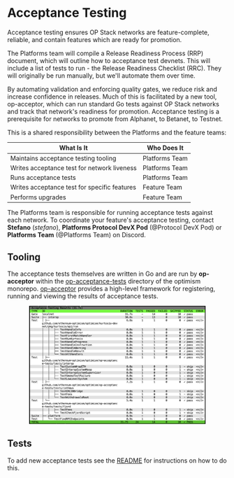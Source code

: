 # Acceptance Testing

Acceptance testing ensures OP Stack networks are feature-complete, reliable, and contain features which are ready for promotion.

The Platforms team will compile a Release Readiness Process (RRP) document, which will outline how to acceptance test devnets. This will include a list of tests to run - the Release Readiness Checklist (RRC). They will originally be run manually, but we'll automate them over time.

By automating validation and enforcing quality gates, we reduce risk and increase confidence in releases. Much of this is facilitated by a new tool, op-acceptor, which can run standard Go tests against OP Stack networks and track that network's readiness for promotion. Acceptance testing is a prerequisite for networks to promote from Alphanet, to Betanet, to Testnet.

This is a shared responsibility between the Platforms and the feature teams:

| What Is It                                   | Who Does It    |
|----------------------------------------------|----------------|
| Maintains acceptance testing tooling         | Platforms Team |
| Writes acceptance test for network liveness  | Platforms Team |
| Runs acceptance tests                        | Platforms Team |
| Writes acceptance test for specific features | Feature Team   |
| Performs upgrades                            | Feature Team   |

The Platforms team is responsible for running acceptance tests against each network. To coordinate your feature's 
acceptance testing, contact **Stefano** (_stefano_), **Platforms Protocol DevX Pod** (@Protocol DevX Pod) or **Platforms Team** (@Platforms Team) on Discord.

## Tooling

The acceptance tests themselves are written in Go and are run by **op-acceptor** within the [op-acceptance-tests](https://github.com/ethereum-optimism/optimism/tree/develop/op-acceptance-tests) directory of the optimism monorepo.
[op-acceptor](https://github.com/ethereum-optimism/infra/tree/main/op-acceptor) provides a high-level framework for registering, running and viewing the results of acceptance tests.

<div style="width: 80%; margin: 0 auto;">
    <img src="./op-acceptor.png" alt="op-acceptor screenshot" />
</div>


## Tests
To add new acceptance tests see the [README](https://github.com/ethereum-optimism/optimism/blob/develop/op-acceptance-tests/README.md#adding-new-tests) for instructions on how to do this. 